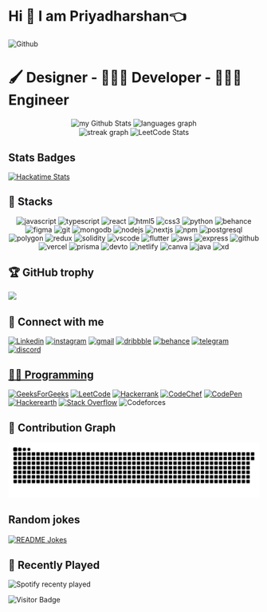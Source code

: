 # Hi 👋 I am Priyadharshan👈

<img width="55%" align="centre" alt="Github" src="https://raw.githubusercontent.com/onimur/.github/master/.resources/git-header.svg" />
 
# 🖌️ Designer - 👨🏻‍💻 Developer - 🧑🏻‍🔬 Engineer

<div align="center">
  <img align="center" src="https://github-readme-stats.vercel.app/api?username=priyadharshan2003&include_all_commits=true&count_private=true&show_icons=true&line_height=20&title_color=2B5BBD&icon_color=1124BB&text_color=A1A1A1&bg_color=0,000000,130F40" alt="my Github Stats" style="width: 48%;"/>
  <img align="center" src="https://github-readme-stats.vercel.app/api/top-langs?username=Priyadharshan2003&locale=en&hide_title=true&layout=compact&card_width=320&langs_count=6&theme=chartreuse-dark&hide_border=false" height="150" alt="languages graph" style="width: 48%;"/>
</div>

<div align="center">
  <img align="center" src="https://streak-stats.demolab.com?user=Priyadharshan2003&locale=en&mode=daily&theme=chartreuse-dark&hide_border=false&border_radius=5" height="145" alt="streak graph" style="width: 48%;"/>
  <img align="center" src="https://leetcode.card.workers.dev/D34ULT?theme=dark&font=&extension=null" height="150" alt="LeetCode Stats" style="width: 48%;"/>
</div>


## Stats Badges

[![Hackatime Stats](https://github-readme-stats.hackclub.dev/api/wakatime?username=4352&api_domain=hackatime.hackclub.com&theme=gotham&custom_title=Hackatime+Stats&layout=compact&cache_seconds=0&langs_count=8)](https://hackatime.hackclub.com/@4352)


## 🚀 Stacks

<div align="center">
  <img src="https://cdn.jsdelivr.net/gh/devicons/devicon/icons/javascript/javascript-original.svg" height="30" alt="javascript" />
  <img src="https://cdn.jsdelivr.net/gh/devicons/devicon/icons/typescript/typescript-original.svg" height="30" alt="typescript" />
  <img src="https://cdn.jsdelivr.net/gh/devicons/devicon/icons/react/react-original.svg" height="30" alt="react" />
  <img src="https://cdn.jsdelivr.net/gh/devicons/devicon/icons/html5/html5-original.svg" height="30" alt="html5" />
  <img src="https://cdn.jsdelivr.net/gh/devicons/devicon/icons/css3/css3-original.svg" height="30" alt="css3" />
  <img src="https://cdn.jsdelivr.net/gh/devicons/devicon/icons/python/python-original.svg" height="30" alt="python" />
  <img src="https://cdn.jsdelivr.net/gh/devicons/devicon/icons/behance/behance-original.svg" height="30" alt="behance" />
  <img src="https://skillicons.dev/icons?i=figma" height="30" alt="figma" />
  <img src="https://cdn.jsdelivr.net/gh/devicons/devicon/icons/git/git-original.svg" height="30" alt="git" />
  <img src="https://cdn.jsdelivr.net/gh/devicons/devicon/icons/mongodb/mongodb-original.svg" height="30" alt="mongodb" />
  <img src="https://skillicons.dev/icons?i=nodejs" height="30" alt="nodejs" />
  <img src="https://skillicons.dev/icons?i=nextjs" height="30" alt="nextjs" />
  <img src="https://cdn.jsdelivr.net/gh/devicons/devicon/icons/npm/npm-original-wordmark.svg" height="30" alt="npm" />
  <img src="https://cdn.jsdelivr.net/gh/devicons/devicon/icons/postgresql/postgresql-original.svg" height="30" alt="postgresql" />
  <img src="https://cdn.jsdelivr.net/gh/devicons/devicon/icons/polygon/polygon-original.svg" height="30" alt="polygon" />
  <img src="https://cdn.jsdelivr.net/gh/devicons/devicon/icons/redux/redux-original.svg" height="30" alt="redux" />
  <img src="https://skillicons.dev/icons?i=solidity" height="30" alt="solidity" />
  <img src="https://cdn.jsdelivr.net/gh/devicons/devicon/icons/vscode/vscode-original.svg" height="30" alt="vscode" />
  <img src="https://skillicons.dev/icons?i=flutter" height="30" alt="flutter" />
  <img src="https://skillicons.dev/icons?i=aws" height="30" alt="aws" />
  <img src="https://skillicons.dev/icons?i=express" height="30" alt="express" />
  <img src="https://skillicons.dev/icons?i=github" height="30" alt="github" />
  <img src="https://skillicons.dev/icons?i=vercel" height="30" alt="vercel" />
  <img src="https://skillicons.dev/icons?i=prisma" height="30" alt="prisma" />
  <img src="https://skillicons.dev/icons?i=devto" height="30" alt="devto" />
  <img src="https://skillicons.dev/icons?i=netlify" height="30" alt="netlify" />
  <img src="https://cdn.jsdelivr.net/gh/devicons/devicon/icons/canva/canva-original.svg" height="30" alt="canva" />
  <img src="https://skillicons.dev/icons?i=java" height="30" alt="java" />
  <img src="https://skillicons.dev/icons?i=xd" height="30" alt="xd" />
</div>


## 🏆 GitHub trophy
<img src="https://github-profile-trophy.vercel.app/?username=priyadharshan2003&theme=juicyfresh&no-bg=true" />


## 🔗 Connect with me

<div align="left">
  <a href="https://www.linkedin.com/in/priyadharshan-chandranath/" target="_blank"><img src="https://raw.githubusercontent.com/maurodesouza/profile-readme-generator/master/src/assets/icons/social/linkedin/default.svg" width="40" height="30" alt="Linkedin" /></a>
  <a href="https://www.instagram.com/priyadharshan_chandranath" target="_blank"><img src="https://raw.githubusercontent.com/maurodesouza/profile-readme-generator/master/src/assets/icons/social/instagram/default.svg" width="40" height="30" alt="instagram" /></a>
  <a href="mailto:priyadhrshanchandranath@gmail.com" target="_blank"><img src="https://raw.githubusercontent.com/maurodesouza/profile-readme-generator/master/src/assets/icons/social/gmail/default.svg" width="40" height="30" alt="gmail" /></a>
  <a href="https://dribbble.com/prichan_uiux" target="_blank"><img src="https://raw.githubusercontent.com/maurodesouza/profile-readme-generator/master/src/assets/icons/social/dribbble/default.svg" width="40" height="30" alt="dribbble" /></a>
  <a href="https://www.behance.net/" target="_blank"><img src="https://raw.githubusercontent.com/maurodesouza/profile-readme-generator/master/src/assets/icons/social/behance/default.svg" width="40" height="30" alt="behance" /></a>
  <a href="https://t.me/Priyadharshanc" target="_blank"><img src="https://raw.githubusercontent.com/maurodesouza/profile-readme-generator/master/src/assets/icons/social/telegram/default.svg" width="40" height="30" alt="telegram" /></a>
  <a href="https://discord.com/users/860823328730382346" target="_blank"><img src="https://raw.githubusercontent.com/maurodesouza/profile-readme-generator/master/src/assets/icons/social/discord/default.svg" width="40" height="30" alt="discord" />
</div>


## 👨‍💻 Programming

[![GeeksForGeeks](https://img.shields.io/badge/GeeksforGeeks-gray?style=for-the-badge&logo=geeksforgeeks&logoColor=35914c&link=https://auth.geeksforgeeks.org/user/priyan200t19t)](https://auth.geeksforgeeks.org/user/priyan200t19t)
[![LeetCode](https://img.shields.io/badge/LeetCode-000000?style=for-the-badge&logo=LeetCode&logoColor=#d16c06&link=https://leetcode.com/priyan2003chandru/)](https://leetcode.com/priyan2003chandru/)
[![Hackerrank](https://img.shields.io/badge/-Hackerrank-2EC866?style=for-the-badge&logo=HackerRank&logoColor=white&link=https://www.hackerrank.com/priyadharshan003)](https://www.hackerrank.com/priyadharshan003)
[![CodeChef](https://img.shields.io/badge/CodeChef-%23964B00.svg?style=for-the-badge&logo=CodeChef&logoColor=white&link=https://www.codechef.com/users/prichan2003)](https://www.codechef.com/users/prichan2003)
[![CodePen](https://img.shields.io/badge/Codepen-000000?style=for-the-badge&logo=codepen&logoColor=white&link=https://codepen.io/priyadharshan-the-typescripter)](https://codepen.io/priyadharshan-the-typescripter)
[![Hackerearth](https://img.shields.io/badge/HackerEarth-%232C3454.svg?&style=for-the-badge&logo=HackerEarth&logoColor=Blue&link=https://www.hackerearth.com/@priyan2003chandru)](https://www.hackerearth.com/@priyan2003chandru)
[![Stack Overflow](https://img.shields.io/badge/-Stackoverflow-FE7A16?style=for-the-badge&logo=stack-overflow&logoColor=white&link=https://stackoverflow.com/users/10552754/byte-hogger?tab=profile)](https://stackoverflow.com/users/10552754/byte-hogger?tab=profile)
![Codeforces](https://img.shields.io/badge/Codeforces-445f9d?style=for-the-badge&logo=Codeforces&logoColor=white)


## 🐍 Contribution Graph
<img src="https://raw.githubusercontent.com/priyadharshan2003/priyadharshan2003/output/snake.svg" alt="Snake animation" />

## Random jokes
<a href="https://readme-jokes.vercel.app"><img align="center" src="https://readme-jokes.vercel.app/api?bgColor=%23073b4c&textColor=%2306d6a0&aColor=%2306d6a0&borderColor=%2306d6a0" alt="README Jokes"></a>

## 🎵 Recently Played
![Spotify recenty played](https://spotify-recently-played-readme.vercel.app/api?user=k1hy9xfh5xu1vpxtiews1416y&count=1)

![Visitor Badge](https://visitor-badge.laobi.icu/badge?page_id=priyadharshan.priyadharshan)

<!-- I am Priyadharshan C, currently Pursuing my Bachelor of Electronics and Communication Engineering Course at Sona College of Technology, Salem. I am a Full-Stack JavaScript developer and love writing clean and maintainable code. Find out more about me & feel free to connect with me here:

[![Linkedin Badge](https://img.shields.io/badge/-priyadharshan-blue?style=flat-square&logo=Linkedin&logoColor=white&link=https://www.linkedin.com/in/priyadharshan-chandranath/)](https://www.linkedin.com/in/priyadharshan-chandranath/)
[![Medium Badge](https://img.shields.io/badge/priyadharshan-12100E?style=flat-square&logo=medium&logoColor=white&link=https://medium.com/@priyan2003chandru/)](https://medium.com/@priyan2003chandru/)
[![Gmail Badge](https://img.shields.io/badge/-priyan2003chandru@gmail.com-c14438?style=flat-square&logo=Gmail&logoColor=white&link=mailto:priyan2003chandru@gmail.com)](mailto:priyan2003chandru@gmail.com)

##  😃 Social 

[![WhatsApp](https://img.shields.io/badge/WhatsApp-25D366?style=for-the-badge&logo=whatsapp&logoColor=white&link=http://wa.me/+919442876978)](http://wa.me/+919442876978)
[![Instagram Badge](https://img.shields.io/badge/-Priyadharshan-%23E4405F.svg?style=for-the-badge&logo=Instagram&logoColor=white&link=https://www.instagram.com/priyadharshan_chandranath/)](https://www.instagram.com/priyadharshan_chandranath/)
[![Discord](https://img.shields.io/badge/-Priyadharshan-%235865F2.svg?style=for-the-badge&logo=discord&logoColor=white&link=https://discord.com/users/860823328730382346/)](https://discord.com/users/860823328730382346)


## ⚡ Technologies

![Python](https://img.shields.io/badge/-Python-black?style=flat-square&logo=Python)
![C](https://img.shields.io/badge/c-%2300599C.svg?style=for-the-badge&logo=c&logoColor=white)
![C++](https://img.shields.io/badge/-C++-00599C?style=flat-square&logo=c)
![HTML5](https://img.shields.io/badge/-HTML5-E34F26?style=flat-square&logo=html5&logoColor=white)
![CSS3](https://img.shields.io/badge/-CSS3-1572B6?style=flat-square&logo=css3)
![MongoDB](https://img.shields.io/badge/-MongoDB-black?style=flat-square&logo=mongodb)
![Figma](https://img.shields.io/badge/figma-%23F24E1E.svg?style=for-the-badge&logo=figma&logoColor=white)
![.Net](https://img.shields.io/badge/.NET-5C2D91?style=for-the-badge&logo=.net&logoColor=white)
![Unity](https://img.shields.io/badge/unity-%23000000.svg?style=for-the-badge&logo=unity&logoColor=white)
![MySQL](https://img.shields.io/badge/-MySQL-black?style=flat-square&logo=mysql)
![Heroku](https://img.shields.io/badge/-Heroku-430098?style=flat-square&logo=heroku)
![Git](https://img.shields.io/badge/-Git-black?style=flat-square&logo=git)
![GitHub](https://img.shields.io/badge/-GitHub-181717?style=flat-square&logo=github)
![GitLab](https://img.shields.io/badge/-GitLab-FCA121?style=flat-square&logo=gitlab)
![Firebase](https://img.shields.io/badge/firebase-%23039BE5.svg?style=for-the-badge&logo=firebase)
![PyCharm](https://img.shields.io/badge/pycharm-143?style=for-the-badge&logo=pycharm&logoColor=black&color=black&labelColor=green)
![Visual Studio Code](https://img.shields.io/badge/Visual%20Studio%20Code-0078d7.svg?style=for-the-badge&logo=visual-studio-code&logoColor=white)


## 🖥️ Operating System

![Chrome OS](https://img.shields.io/badge/chrome%20os-3d89fc?style=for-the-badge&logo=google%20chrome&logoColor=white)
![iOS](https://img.shields.io/badge/iOS-000000?style=for-the-badge&logo=ios&logoColor=white)
![Linux](https://img.shields.io/badge/Linux-FCC624?style=for-the-badge&logo=linux&logoColor=black)
![Windows 11](https://img.shields.io/badge/Windows%2011-%230079d5.svg?style=for-the-badge&logo=Windows%2011&logoColor=white)








